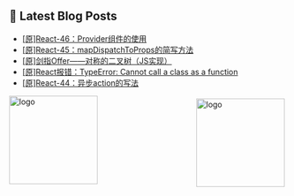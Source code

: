 ## 📕 Latest Blog Posts

<!-- BLOG-POST-LIST:START -->
- [[原]React-46：Provider组件的使用](https://blog.csdn.net/sinat_41696687/article/details/115798175)
- [[原]React-45：mapDispatchToProps的简写方法](https://blog.csdn.net/sinat_41696687/article/details/115792534)
- [[原]剑指Offer——对称的二叉树（JS实现）](https://blog.csdn.net/sinat_41696687/article/details/115787650)
- [[原]React报错：TypeError: Cannot call a class as a function](https://blog.csdn.net/sinat_41696687/article/details/115766246)
- [[原]React-44：异步action的写法](https://blog.csdn.net/sinat_41696687/article/details/115765101)
<!-- BLOG-POST-LIST:END -->
<img src="https://github-readme-stats.vercel.app/api?username=qq1120637483&show_icons=true" alt="logo" height="160" align="right" style="margin: 5px; margin-bottom: 20px;" />

<img src="https://github-profile-trophy.vercel.app/?username=qq1120637483&theme=flat&column=7" alt="logo" height="160" align="center" style="margin: auto; margin-bottom: 20px;" />


<!--
**qq1120637483/qq1120637483** is a ✨ _special_ ✨ repository because its `README.md` (this file) appears on your GitHub profile.

Here are some ideas to get you started:

- 🔭 I’m currently working on ...
- 🌱 I’m currently learning ...
- 👯 I’m looking to collaborate on ...
- 🤔 I’m looking for help with ...
- 💬 Ask me about ...
- 📫 How to reach me: ...
- 😄 Pronouns: ...
- ⚡ Fun fact: ...
-->

